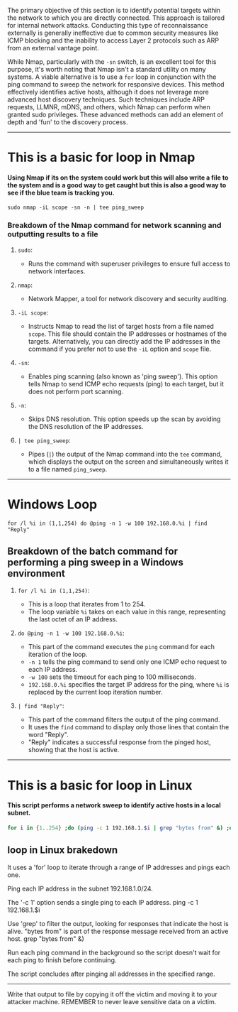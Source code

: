 The primary objective of this section is to identify potential targets within the network to which you are directly connected. This approach is tailored for internal network attacks. Conducting this type of reconnaissance externally is generally ineffective due to common security measures like ICMP blocking and the inability to access Layer 2 protocols such as ARP from an external vantage point.

While Nmap, particularly with the `-sn` switch, is an excellent tool for this purpose, it's worth noting that Nmap isn't a standard utility on many systems. A viable alternative is to use a `for` loop in conjunction with the ping command to sweep the network for responsive devices. This method effectively identifies active hosts, although it does not leverage more advanced host discovery techniques. Such techniques include ARP requests, LLMNR, mDNS, and others, which Nmap can perform when granted sudo privileges. These advanced methods can add an element of depth and 'fun' to the discovery process.

---
# This is a basic for loop in Nmap
#### Using Nmap if its on the system could work but this will also write a file to the system and is a good way to get caught but this is also a good way to see if the blue team is tracking you.

```shell
sudo nmap -iL scope -sn -n | tee ping_sweep
```

### Breakdown of the Nmap command for network scanning and outputting results to a file

1. `sudo`:
   - Runs the command with superuser privileges to ensure full access to network interfaces.

2. `nmap`:
   - Network Mapper, a tool for network discovery and security auditing.

3. `-iL scope`:
   - Instructs Nmap to read the list of target hosts from a file named `scope`. This file should contain the IP addresses or hostnames of the targets. Alternatively, you can directly add the IP addresses in the command if you prefer not to use the `-iL` option and `scope` file.

4. `-sn`:
   - Enables ping scanning (also known as 'ping sweep'). This option tells Nmap to send ICMP echo requests (ping) to each target, but it does not perform port scanning.

5. `-n`:
   - Skips DNS resolution. This option speeds up the scan by avoiding the DNS resolution of the IP addresses.

6. `| tee ping_sweep`:
   - Pipes (`|`) the output of the Nmap command into the `tee` command, which displays the output on the screen and simultaneously writes it to a file named `ping_sweep`.


---
# Windows Loop

```shell
for /l %i in (1,1,254) do @ping -n 1 -w 100 192.168.0.%i | find "Reply"
```

## Breakdown of the batch command for performing a ping sweep in a Windows environment

1. `for /l %i in (1,1,254)`: 
   - This is a loop that iterates from 1 to 254. 
   - The loop variable `%i` takes on each value in this range, representing the last octet of an IP address.

2. `do @ping -n 1 -w 100 192.168.0.%i`:
   - This part of the command executes the `ping` command for each iteration of the loop.
   - `-n 1` tells the ping command to send only one ICMP echo request to each IP address.
   - `-w 100` sets the timeout for each ping to 100 milliseconds.
   - `192.168.0.%i` specifies the target IP address for the ping, where `%i` is replaced by the current loop iteration number.

3. `| find "Reply"`:
   - This part of the command filters the output of the ping command.
   - It uses the `find` command to display only those lines that contain the word "Reply".
   - "Reply" indicates a successful response from the pinged host, showing that the host is active.


---
# This is a basic for loop in Linux

#### This script performs a network sweep to identify active hosts in a local subnet.

```Bash
for i in {1..254} ;do (ping -c 1 192.168.1.$i | grep "bytes from" &) ;done
```

## loop in Linux brakedown

It uses a 'for' loop to iterate through a range of IP addresses and pings each one.

Ping each IP address in the subnet 192.168.1.0/24.

The '-c 1' option sends a single ping to each IP address.
ping -c 1 192.168.1.$i 

Use 'grep' to filter the output, looking for responses that indicate the host is alive. "bytes from" is part of the response message received from an active host. grep "bytes from"  &)

Run each ping command in the background so the script doesn't wait for each ping to finish before continuing.

The script concludes after pinging all addresses in the specified range.

---

Write that output to file by copying it off the victim and moving it to your attacker machine. REMEMBER to never leave sensitive data on a victim.

